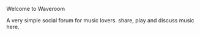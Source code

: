 Welcome to Waveroom

A very simple social forum for music lovers. 
share, play and discuss music here.


